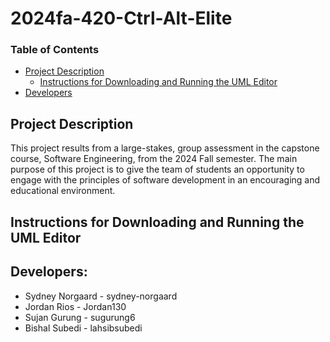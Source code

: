 # 2024fa-420-Ctrl-Alt-Elite
### Table of Contents
- [Project Description](https://github.com/mucsci-students/2024fa-420-Ctrl-Alt-Elite/edit/README/README.md#project-description)
  - [Instructions for Downloading and Running the UML Editor](https://github.com/mucsci-students/2024fa-420-Ctrl-Alt-Elite/edit/README/README.md#instructions-for-downloading-and-running-the-uml-editor)
- [Developers](https://github.com/mucsci-students/2024fa-420-Ctrl-Alt-Elite/edit/README/README.md#developers)

## Project Description
This project results from a large-stakes, group assessment in the capstone course, Software Engineering, from the 2024 Fall semester. The main purpose of this project is to give the team of students an opportunity to engage with the principles of software development in an encouraging and educational environment. 

## Instructions for Downloading and Running the UML Editor


## Developers: 
- Sydney Norgaard - sydney-norgaard
- Jordan Rios - Jordan130
- Sujan Gurung - sugurung6
- Bishal Subedi - lahsibsubedi
